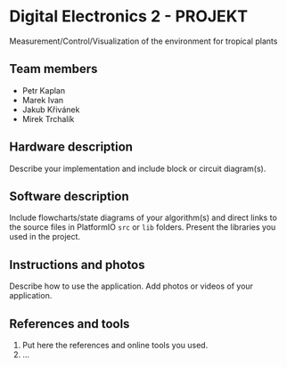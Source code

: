 # Digital Electronics 2 - PROJEKT
Measurement/Control/Visualization of the environment for tropical plants

## Team members

* Petr Kaplan
* Marek Ivan
* Jakub Křivánek
* Mirek Trchalík

## Hardware description

Describe your implementation and include block or circuit diagram(s).

## Software description

Include flowcharts/state diagrams of your algorithm(s) and direct links to the source files in PlatformIO `src` or `lib` folders. Present the libraries you used in the project.

## Instructions and photos

Describe how to use the application. Add photos or videos of your application.

## References and tools

1. Put here the references and online tools you used.
2. ...

